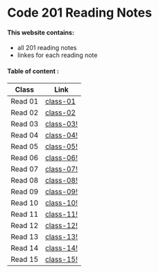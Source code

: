 # Code 201 Reading Notes

#### This website contains:
+ all 201 reading notes 
+ linkes for each reading note


#### Table of content :


**Class**  |  **Link**
----------- | ------------- 
Read 01     |  [class-01](https://israaothman.github.io/reading-notes/class-01)
Read 02     |  [class-02](https://israaothman.github.io/reading-notes/class-02)
Read 03     |  [class-03!](http://)
Read 04     |  [class-04!](http://)
Read 05     |  [class-05!](http://)
Read 06     |  [class-06!](http://)
Read 07     |  [class-07!](http://)
Read 08     |  [class-08!](http://)
Read 09     |  [class-09!](http://)
Read 10     |  [class-10!](http://)
Read 11     |  [class-11!](http://)
Read 12     |  [class-12!](http://)
Read 13     |  [class-13!](http://)
Read 14     |  [class-14!](http://)
Read 15     |  [class-15!](http://)






